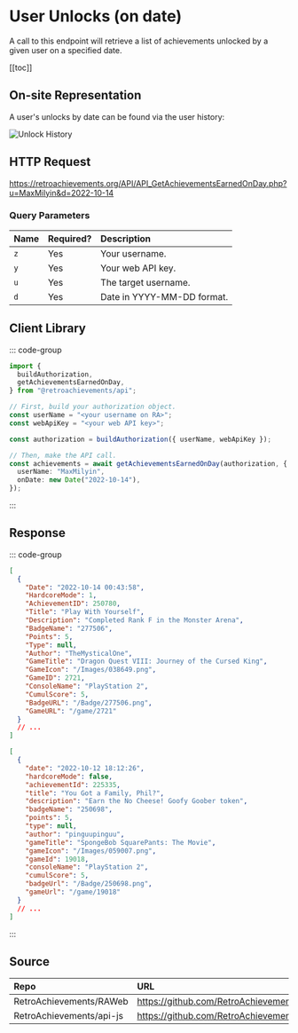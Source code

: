 <script setup>
import SampleRequest from '../../components/SampleRequest.vue';
</script>

# User Unlocks (on date)

A call to this endpoint will retrieve a list of achievements unlocked by a given user on a specified date.

[[toc]]

## On-site Representation

A user's unlocks by date can be found via the user history:

![Unlock History](/unlock-history.png)

## HTTP Request

<SampleRequest httpVerb="GET">https://retroachievements.org/API/API_GetAchievementsEarnedOnDay.php?u=MaxMilyin&d=2022-10-14</SampleRequest>

### Query Parameters

| Name | Required? | Description                |
| :--- | :-------- | :------------------------- |
| `z`  | Yes       | Your username.             |
| `y`  | Yes       | Your web API key.          |
| `u`  | Yes       | The target username.       |
| `d`  | Yes       | Date in YYYY-MM-DD format. |

## Client Library

::: code-group

```ts [NodeJS]
import {
  buildAuthorization,
  getAchievementsEarnedOnDay,
} from "@retroachievements/api";

// First, build your authorization object.
const userName = "<your username on RA>";
const webApiKey = "<your web API key>";

const authorization = buildAuthorization({ userName, webApiKey });

// Then, make the API call.
const achievements = await getAchievementsEarnedOnDay(authorization, {
  userName: "MaxMilyin",
  onDate: new Date("2022-10-14"),
});
```

:::

## Response

::: code-group

```json [HTTP Response]
[
  {
    "Date": "2022-10-14 00:43:58",
    "HardcoreMode": 1,
    "AchievementID": 250780,
    "Title": "Play With Yourself",
    "Description": "Completed Rank F in the Monster Arena",
    "BadgeName": "277506",
    "Points": 5,
    "Type": null,
    "Author": "TheMysticalOne",
    "GameTitle": "Dragon Quest VIII: Journey of the Cursed King",
    "GameIcon": "/Images/038649.png",
    "GameID": 2721,
    "ConsoleName": "PlayStation 2",
    "CumulScore": 5,
    "BadgeURL": "/Badge/277506.png",
    "GameURL": "/game/2721"
  }
  // ...
]
```

```json [NodeJS]
[
  {
    "date": "2022-10-12 18:12:26",
    "hardcoreMode": false,
    "achievementId": 225335,
    "title": "You Got a Family, Phil?",
    "description": "Earn the No Cheese! Goofy Goober token",
    "badgeName": "250698",
    "points": 5,
    "type": null,
    "author": "pinguupinguu",
    "gameTitle": "SpongeBob SquarePants: The Movie",
    "gameIcon": "/Images/059007.png",
    "gameId": 19018,
    "consoleName": "PlayStation 2",
    "cumulScore": 5,
    "badgeUrl": "/Badge/250698.png",
    "gameUrl": "/game/19018"
  }
  // ...
]
```

:::

## Source

| Repo                     | URL                                                                                                  |
| :----------------------- | :--------------------------------------------------------------------------------------------------- |
| RetroAchievements/RAWeb  | https://github.com/RetroAchievements/RAWeb/blob/master/public/API/API_GetAchievementsEarnedOnDay.php |
| RetroAchievements/api-js | https://github.com/RetroAchievements/api-js/blob/main/src/user/getAchievementsEarnedOnDay.ts         |
